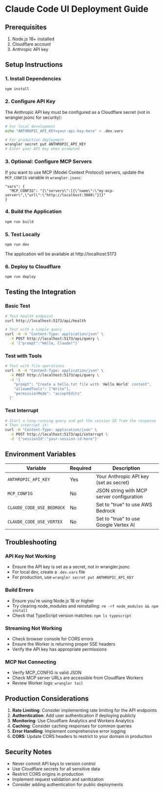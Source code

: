 # Claude Code UI Deployment Guide

## Prerequisites

1. Node.js 18+ installed
2. Cloudflare account
3. Anthropic API key

## Setup Instructions

### 1. Install Dependencies

```bash
npm install
```

### 2. Configure API Key

The Anthropic API key must be configured as a Cloudflare secret (not in wrangler.jsonc for security):

```bash
# For local development
echo "ANTHROPIC_API_KEY=your-api-key-here" > .dev.vars

# For production deployment
wrangler secret put ANTHROPIC_API_KEY
# Enter your API key when prompted
```

### 3. Optional: Configure MCP Servers

If you want to use MCP (Model Context Protocol) servers, update the `MCP_CONFIG` variable in `wrangler.jsonc`:

```jsonc
"vars": {
  "MCP_CONFIG": "{\"servers\":[{\"name\":\"my-mcp-server\",\"url\":\"http://localhost:3000\"}]}"
}
```

### 4. Build the Application

```bash
npm run build
```

### 5. Test Locally

```bash
npm run dev
```

The application will be available at http://localhost:5173

### 6. Deploy to Cloudflare

```bash
npm run deploy
```

## Testing the Integration

### Basic Test
```bash
# Test health endpoint
curl http://localhost:5173/api/health

# Test with a simple query
curl -N -H "Content-Type: application/json" \
  -X POST http://localhost:5173/api/query \
  -d '{"prompt":"Hello, Claude!"}'
```

### Test with Tools
```bash
# Test with file operations
curl -N -H "Content-Type: application/json" \
  -X POST http://localhost:5173/api/query \
  -d '{
    "prompt": "Create a hello.txt file with 'Hello World' content",
    "allowedTools": ["Write"],
    "permissionMode": "acceptEdits"
  }'
```

### Test Interrupt
```bash
# Start a long-running query and get the session ID from the response
# Then interrupt it:
curl -H "Content-Type: application/json" \
  -X POST http://localhost:5173/api/interrupt \
  -d '{"sessionId":"your-session-id-here"}'
```

## Environment Variables

| Variable | Required | Description |
|----------|----------|-------------|
| `ANTHROPIC_API_KEY` | Yes | Your Anthropic API key (set as secret) |
| `MCP_CONFIG` | No | JSON string with MCP server configuration |
| `CLAUDE_CODE_USE_BEDROCK` | No | Set to "true" to use AWS Bedrock |
| `CLAUDE_CODE_USE_VERTEX` | No | Set to "true" to use Google Vertex AI |

## Troubleshooting

### API Key Not Working
- Ensure the API key is set as a secret, not in wrangler.jsonc
- For local dev, create a `.dev.vars` file
- For production, use `wrangler secret put ANTHROPIC_API_KEY`

### Build Errors
- Ensure you're using Node.js 18 or higher
- Try clearing node_modules and reinstalling: `rm -rf node_modules && npm install`
- Check that TypeScript version matches: `npm ls typescript`

### Streaming Not Working
- Check browser console for CORS errors
- Ensure the Worker is returning proper SSE headers
- Verify the API key has appropriate permissions

### MCP Not Connecting
- Verify MCP_CONFIG is valid JSON
- Check MCP server URLs are accessible from Cloudflare Workers
- Review Worker logs: `wrangler tail`

## Production Considerations

1. **Rate Limiting**: Consider implementing rate limiting for the API endpoints
2. **Authentication**: Add user authentication if deploying publicly
3. **Monitoring**: Use Cloudflare Analytics and Workers Analytics
4. **Caching**: Consider caching responses for common queries
5. **Error Handling**: Implement comprehensive error logging
6. **CORS**: Update CORS headers to restrict to your domain in production

## Security Notes

- Never commit API keys to version control
- Use Cloudflare secrets for all sensitive data
- Restrict CORS origins in production
- Implement request validation and sanitization
- Consider adding authentication for public deployments